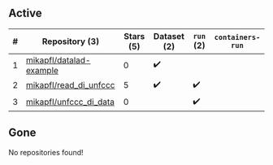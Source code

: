 ## Active
| # | Repository (3) | Stars (5) | Dataset (2) | `run` (2) | `containers-run` |
| --- | --- | --- | --- | --- | --- |
| 1 | [mikapfl/datalad-example](https://github.com/mikapfl/datalad-example) | 0 | :heavy_check_mark: |  |  |
| 2 | [mikapfl/read_di_unfccc](https://github.com/mikapfl/read_di_unfccc) | 5 | :heavy_check_mark: | :heavy_check_mark: |  |
| 3 | [mikapfl/unfccc_di_data](https://github.com/mikapfl/unfccc_di_data) | 0 |  | :heavy_check_mark: |  |

## Gone
No repositories found!
